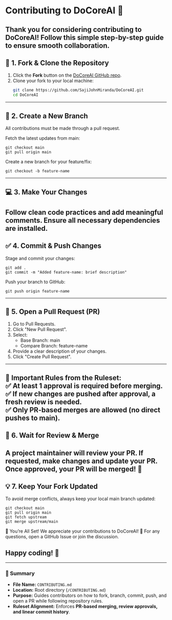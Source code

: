 # Contributing to DoCoreAI 🚀

Thank you for considering contributing to **DoCoreAI**! Follow this simple step-by-step guide to ensure smooth collaboration.
---
## 📌 1. Fork & Clone the Repository  
1. Click the **Fork** button on the [DoCoreAI GitHub repo](https://github.com/SajiJohnMiranda/DoCoreAI).  
2. Clone your fork to your local machine:  
   ```sh
   git clone https://github.com/SajiJohnMiranda/DoCoreAI.git
   cd DoCoreAI
   ```
---
## 🔄 2. Create a New Branch
All contributions must be made through a pull request.

Fetch the latest updates from main:
```
git checkout main
git pull origin main
```
Create a new branch for your feature/fix:
```
git checkout -b feature-name
```
---
## 💻 3. Make Your Changes
Follow clean code practices and add meaningful comments.
Ensure all necessary dependencies are installed.
---
## ✅ 4. Commit & Push Changes
Stage and commit your changes:
```
git add .
git commit -m "Added feature-name: brief description"
```
Push your branch to GitHub:
```
git push origin feature-name
```
---
## 🔁 5. Open a Pull Request (PR)

1. Go to Pull Requests.
2. Click "New Pull Request".
3. Select:
    - Base Branch: main
    - Compare Branch: feature-name
4. Provide a clear description of your changes.
5. Click "Create Pull Request".

---

🚨 Important Rules from the Ruleset:  
✅ At least 1 approval is required before merging.  
✅ If new changes are pushed after approval, a fresh review is needed.  
✅ Only PR-based merges are allowed (no direct pushes to main).
---
## 📢 6. Wait for Review & Merge
A project maintainer will review your PR.
If requested, make changes and update your PR.
Once approved, your PR will be merged! 🎉
---
## 💡 7. Keep Your Fork Updated
To avoid merge conflicts, always keep your local main branch updated:
```
git checkout main
git pull origin main
git fetch upstream
git merge upstream/main
```
🎯 You’re All Set!
We appreciate your contributions to DoCoreAI! 🚀
For any questions, open a GitHub Issue or join the discussion.

Happy coding! 🎉
---

---

### **📌 Summary**  
- **File Name:** `CONTRIBUTING.md`  
- **Location:** Root directory (`/CONTRIBUTING.md`)  
- **Purpose:** Guides contributors on how to fork, branch, commit, push, and open a PR while following repository rules.  
- **Ruleset Alignment:** Enforces **PR-based merging, review approvals, and linear commit history**.  
